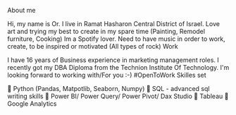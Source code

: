 About me

Hi, my name is Or.
I live in Ramat Hasharon Central District of Israel.
Love art and trying my best to create in my spare time (Painting, Remodel furniture, Cooking)
Im a Spotify lover. Need to have music in order to work, create, to be inspired or motivated (All types of rock)
Work

I have 16 years of Business experience in marketing management roles.
I recently got my DBA Diploma from the Technion Institute Of Technology.
I'm looking forward to working with/For you :-)
#OpenToWork
Skilles set

🖤 Python (Pandas, Matpotlib, Seaborn, Numpy)
🖤 SQL - advanced sql writing skills
🖤 Power BI/ Power Query/ Power Pivot/ Dax Studio
🖤 Tableau
🖤 Google Analytics
